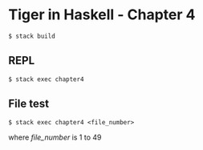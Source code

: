 # Tiger in Haskell - Chapter 4

```command
$ stack build
```

## REPL
```command
$ stack exec chapter4
```

## File test
```command
$ stack exec chapter4 <file_number>
```
where *file_number* is 1 to 49